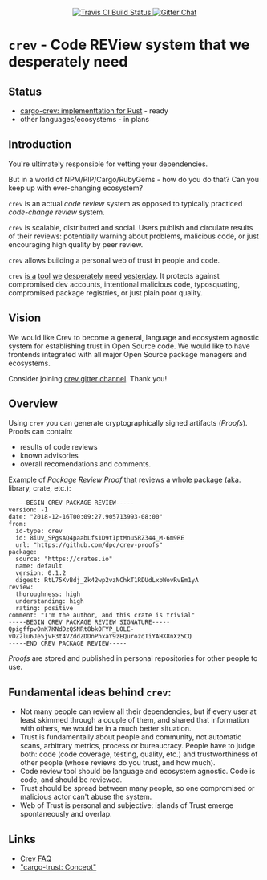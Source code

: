 <p align="center">
  <a href="https://travis-ci.org/dpc/crev">
      <img src="https://img.shields.io/travis/dpc/crev/master.svg?style=flat-square" alt="Travis CI Build Status">
  </a>
  <a href="https://gitter.im/dpc/crev">
      <img src="https://img.shields.io/badge/GITTER-join%20chat-green.svg?style=flat-square" alt="Gitter Chat">
  </a>
  <br>
</p>

# `crev` -  Code REView system that we desperately need

## Status

* [cargo-crev: implementtation for Rust](https://github.com/dpc/crev/tree/master/cargo-crev) - ready
* other languages/ecosystems - in plans

## Introduction

You're ultimately responsible for vetting your dependencies.

But in a world of NPM/PIP/Cargo/RubyGems - how do you do that? Can
you keep up with ever-changing ecosystem?

`crev` is an actual *code review* system as opposed to typically practiced *code-change review* system.

`crev` is scalable, distributed and social. Users publish and circulate results of their reviews: potentially warning about problems, malicious code, or just encouraging high quality by peer review.

`crev` allows building a personal web of trust in people and code.

`crev` [is a][f] [tool][e] [we][d] [desperately][c] [need][b] [yesterday][a]. It protects against compromised dev accounts, intentional malicious code, typosquating, compromised package registries, or just plain poor quality.

[a]: https://www.csoonline.com/article/3214624/security/malicious-code-in-the-node-js-npm-registry-shakes-open-source-trust-model.html

[b]: https://thenewstack.io/npm-attackers-sneak-a-backdoor-into-node-js-deployments-through-dependencies/

[c]: https://news.ycombinator.com/item?id=17513709

[c]: https://www.theregister.co.uk/2018/11/26/npm_repo_bitcoin_stealer/

[d]: https://www.zdnet.com/article/twelve-malicious-python-libraries-found-and-removed-from-pypi/

[e]: https://www.itnews.com.au/news/rubygems-in-recovery-mode-after-site-hack-330819

[f]: https://users.rust-lang.org/t/security-advisory-for-crates-io-2017-09-19/12960

## Vision

We would like Crev to become a general, language and ecosystem agnostic
system for establishing trust in Open Source code. We would like to have
frontends integrated with all major Open Source package managers and ecosystems.

Consider joining [crev gitter channel](https://gitter.im/dpc/crev). Thank you!

## Overview

Using `crev` you can generate cryptographically signed artifacts (*Proofs*).
Proofs can contain:

* results of code reviews
* known advisories
* overall recomendations and comments.

Example of *Package Review Proof* that reviews a whole package (aka. library, crate, etc.):

```
-----BEGIN CREV PACKAGE REVIEW-----
version: -1
date: "2018-12-16T00:09:27.905713993-08:00"
from:
  id-type: crev
  id: 8iUv_SPgsAQ4paabLfs1D9tIptMnuSRZ344_M-6m9RE
  url: "https://github.com/dpc/crev-proofs"
package:
  source: "https://crates.io"
  name: default
  version: 0.1.2
  digest: RtL75KvBdj_Zk42wp2vzNChkT1RDUdLxbWovRvEm1yA
review:
  thoroughness: high
  understanding: high
  rating: positive
comment: "I'm the author, and this crate is trivial"
-----BEGIN CREV PACKAGE REVIEW SIGNATURE-----
QpigffpvOnK7KNdDzQSNRt8bkOFYP_LOLE-vOZ2lu6Je5jvF3t4VZddZDDnPhxaY9zEQurozqTiYAHX8nXz5CQ
-----END CREV PACKAGE REVIEW-----
```

*Proofs* are stored and published in personal repositories for other people to use.

## Fundamental ideas behind `crev`:

* Not many people can review all their dependencies, but if every user
  at least skimmed through a couple of them, and shared that information with
  others, we would be in a much better situation.
* Trust is fundamentally about people and community, not automatic scans,
  arbitrary metrics, process or bureaucracy. People have to judge both: code
  (code coverage, testing, quality, etc.) and trustworthiness of other
  people (whose reviews do you trust, and how much).
* Code review tool should be language and ecosystem agnostic. Code is code, and should be reviewed.
* Trust should be spread between many people, so one compromised or malicious
  actor can't abuse the system.
* Web of Trust is personal and subjective: islands of Trust emerge spontaneously
  and overlap.

## Links

* [Crev FAQ](https://github.com/dpc/crev/wiki/FAQ)
* ["cargo-trust: Concept"](https://github.com/dpc/crev/wiki/cargo-trust:-Concept)

